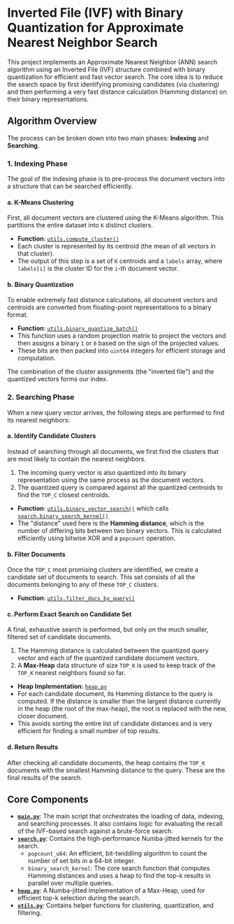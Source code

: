 # Inverted File (IVF) with Binary Quantization for Approximate Nearest Neighbor Search

This project implements an Approximate Nearest Neighbor (ANN) search algorithm using an Inverted File (IVF) structure combined with binary quantization for efficient and fast vector search. The core idea is to reduce the search space by first identifying promising candidates (via clustering) and then performing a very fast distance calculation (Hamming distance) on their binary representations.

## Algorithm Overview

The process can be broken down into two main phases: **Indexing** and **Searching**.

### 1. Indexing Phase

The goal of the indexing phase is to pre-process the document vectors into a structure that can be searched efficiently.

#### a. K-Means Clustering
First, all document vectors are clustered using the K-Means algorithm. This partitions the entire dataset into `K` distinct clusters.
- **Function**: [`utils.compute_cluster()`](ivf_quant/utils.py:5)
- Each cluster is represented by its centroid (the mean of all vectors in that cluster).
- The output of this step is a set of `K` centroids and a `labels` array, where `labels[i]` is the cluster ID for the `i`-th document vector.

#### b. Binary Quantization
To enable extremely fast distance calculations, all document vectors and centroids are converted from floating-point representations to a binary format.
- **Function**: [`utils.binary_quantize_batch()`](ivf_quant/utils.py:60)
- This function uses a random projection matrix to project the vectors and then assigns a binary `1` or `0` based on the sign of the projected values.
- These bits are then packed into `uint64` integers for efficient storage and computation.

The combination of the cluster assignments (the "inverted file") and the quantized vectors forms our index.

### 2. Searching Phase

When a new query vector arrives, the following steps are performed to find its nearest neighbors:

#### a. Identify Candidate Clusters
Instead of searching through all documents, we first find the clusters that are most likely to contain the nearest neighbors.
1.  The incoming query vector is also quantized into its binary representation using the same process as the document vectors.
2.  The quantized query is compared against all the quantized centroids to find the `TOP_C` closest centroids.
- **Function**: [`utils.binary_vector_search()`](ivf_quant/utils.py:131) which calls [`search.binary_search_kernel()`](ivf_quant/search.py:21)
- The "distance" used here is the **Hamming distance**, which is the number of differing bits between two binary vectors. This is calculated efficiently using bitwise XOR and a `popcount` operation.

#### b. Filter Documents
Once the `TOP_C` most promising clusters are identified, we create a candidate set of documents to search. This set consists of all the documents belonging to any of these `TOP_C` clusters.
- **Function**: [`utils.filter_docs_by_query()`](ivf_quant/utils.py:26)

#### c. Perform Exact Search on Candidate Set
A final, exhaustive search is performed, but only on the much smaller, filtered set of candidate documents.
1.  The Hamming distance is calculated between the quantized query vector and each of the quantized candidate document vectors.
2.  A **Max-Heap** data structure of size `TOP_K` is used to keep track of the `TOP_K` nearest neighbors found so far.
- **Heap Implementation**: [`heap.py`](ivf_quant/heap.py)
- For each candidate document, its Hamming distance to the query is computed. If the distance is smaller than the largest distance currently in the heap (the root of the max-heap), the root is replaced with the new, closer document.
- This avoids sorting the entire list of candidate distances and is very efficient for finding a small number of top results.

#### d. Return Results
After checking all candidate documents, the heap contains the `TOP_K` documents with the smallest Hamming distance to the query. These are the final results of the search.

## Core Components

- **[`main.py`](ivf_quant/main.py)**: The main script that orchestrates the loading of data, indexing, and searching processes. It also contains logic for evaluating the recall of the IVF-based search against a brute-force search.
- **[`search.py`](ivf_quant/search.py)**: Contains the high-performance Numba-jitted kernels for the search.
  - `popcount_u64`: An efficient, bit-twiddling algorithm to count the number of set bits in a 64-bit integer.
  - `binary_search_kernel`: The core search function that computes Hamming distances and uses a heap to find the top-k results in parallel over multiple queries.
- **[`heap.py`](ivf_quant/heap.py)**: A Numba-jitted implementation of a Max-Heap, used for efficient top-k selection during the search.
- **[`utils.py`](ivf_quant/utils.py)**: Contains helper functions for clustering, quantization, and filtering.